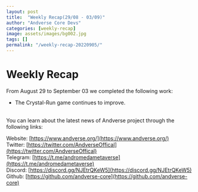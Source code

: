 ```yaml
---
layout: post
title:  "Weekly Recap(29/08 - 03/09)"
author: "Andverse Core Devs"
categories: [weekly-recap]
image: assets/images/bg002.jpg
tags: []
permalink: "/weekly-recap-20220905/"
---
```


# Weekly Recap

From August 29 to September 03 we completed the following work:

- The Crystal-Run game continues to improve. 



<br/>
You can learn about the latest news of Andverse project through the following links:  

Website: [https://www.andverse.org/](https://www.andverse.org/)  
Twitter: [https://twitter.com/AndverseOffical](https://twitter.com/AndverseOffical)  
Telegram: [https://t.me/andromedametaverse](https://t.me/andromedametaverse)  
Discord: [https://discord.gg/NJEtrQKeW5](https://discord.gg/NJEtrQKeW5)  
Github: [https://github.com/andverse-core](https://github.com/andverse-core)  